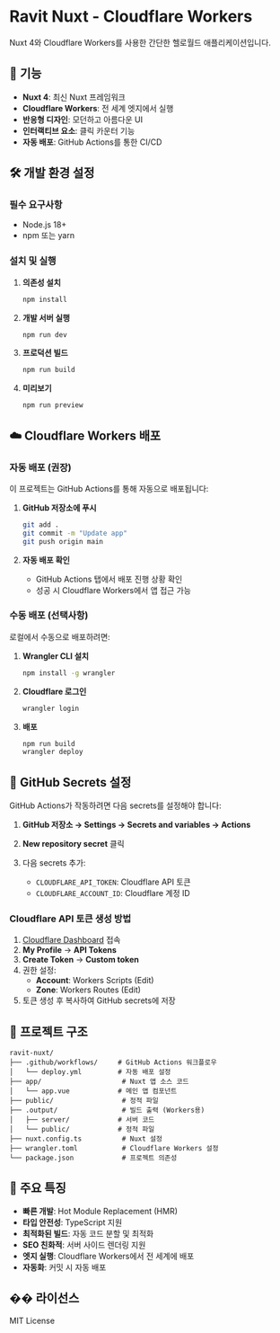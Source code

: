 # Ravit Nuxt - Cloudflare Workers

Nuxt 4와 Cloudflare Workers를 사용한 간단한 헬로월드 애플리케이션입니다.

## 🚀 기능

- **Nuxt 4**: 최신 Nuxt 프레임워크
- **Cloudflare Workers**: 전 세계 엣지에서 실행
- **반응형 디자인**: 모던하고 아름다운 UI
- **인터랙티브 요소**: 클릭 카운터 기능
- **자동 배포**: GitHub Actions를 통한 CI/CD

## 🛠️ 개발 환경 설정

### 필수 요구사항
- Node.js 18+ 
- npm 또는 yarn

### 설치 및 실행

1. **의존성 설치**
   ```bash
   npm install
   ```

2. **개발 서버 실행**
   ```bash
   npm run dev
   ```

3. **프로덕션 빌드**
   ```bash
   npm run build
   ```

4. **미리보기**
   ```bash
   npm run preview
   ```

## ☁️ Cloudflare Workers 배포

### 자동 배포 (권장)

이 프로젝트는 GitHub Actions를 통해 자동으로 배포됩니다:

1. **GitHub 저장소에 푸시**
   ```bash
   git add .
   git commit -m "Update app"
   git push origin main
   ```

2. **자동 배포 확인**
   - GitHub Actions 탭에서 배포 진행 상황 확인
   - 성공 시 Cloudflare Workers에서 앱 접근 가능

### 수동 배포 (선택사항)

로컬에서 수동으로 배포하려면:

1. **Wrangler CLI 설치**
   ```bash
   npm install -g wrangler
   ```

2. **Cloudflare 로그인**
   ```bash
   wrangler login
   ```

3. **배포**
   ```bash
   npm run build
   wrangler deploy
   ```

## 🔑 GitHub Secrets 설정

GitHub Actions가 작동하려면 다음 secrets를 설정해야 합니다:

1. **GitHub 저장소 → Settings → Secrets and variables → Actions**
2. **New repository secret** 클릭
3. 다음 secrets 추가:

   - `CLOUDFLARE_API_TOKEN`: Cloudflare API 토큰
   - `CLOUDFLARE_ACCOUNT_ID`: Cloudflare 계정 ID

### Cloudflare API 토큰 생성 방법

1. [Cloudflare Dashboard](https://dash.cloudflare.com/) 접속
2. **My Profile** → **API Tokens**
3. **Create Token** → **Custom token**
4. 권한 설정:
   - **Account**: Workers Scripts (Edit)
   - **Zone**: Workers Routes (Edit)
5. 토큰 생성 후 복사하여 GitHub secrets에 저장

## 📁 프로젝트 구조

```
ravit-nuxt/
├── .github/workflows/     # GitHub Actions 워크플로우
│   └── deploy.yml         # 자동 배포 설정
├── app/                    # Nuxt 앱 소스 코드
│   └── app.vue            # 메인 앱 컴포넌트
├── public/                 # 정적 파일
├── .output/                # 빌드 출력 (Workers용)
│   ├── server/            # 서버 코드
│   └── public/            # 정적 파일
├── nuxt.config.ts          # Nuxt 설정
├── wrangler.toml           # Cloudflare Workers 설정
└── package.json            # 프로젝트 의존성
```

## 🌟 주요 특징

- **빠른 개발**: Hot Module Replacement (HMR)
- **타입 안전성**: TypeScript 지원
- **최적화된 빌드**: 자동 코드 분할 및 최적화
- **SEO 친화적**: 서버 사이드 렌더링 지원
- **엣지 실행**: Cloudflare Workers에서 전 세계에 배포
- **자동화**: 커밋 시 자동 배포

## �� 라이선스

MIT License
